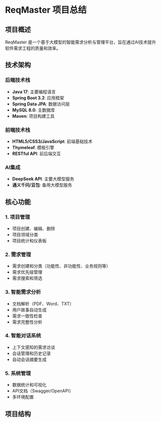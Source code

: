 # ReqMaster 项目总结

## 项目概述

ReqMaster 是一个基于大模型的智能需求分析与管理平台，旨在通过AI技术提升软件需求工程的质量和效率。

## 技术架构

### 后端技术栈
- **Java 17**: 主要编程语言
- **Spring Boot 3.2**: 应用框架
- **Spring Data JPA**: 数据访问层
- **MySQL 8.0**: 主数据库
- **Maven**: 项目构建工具

### 前端技术栈
- **HTML5/CSS3/JavaScript**: 前端基础技术
- **Thymeleaf**: 模板引擎
- **RESTful API**: 前后端交互

### AI集成
- **DeepSeek API**: 主要大模型服务
- **通义千问/豆包**: 备用大模型服务

## 核心功能

### 1. 项目管理
- 项目创建、编辑、删除
- 项目领域分类
- 项目统计和仪表板

### 2. 需求管理
- 需求创建和分类（功能性、非功能性、业务规则等）
- 需求优先级管理
- 需求搜索和筛选

### 3. 智能需求分析
- 文档解析（PDF、Word、TXT）
- 用户故事自动生成
- 需求一致性检查
- 需求完整性分析

### 4. 智能对话系统
- 上下文感知的需求访谈
- 会话管理和历史记录
- 自动会话摘要生成

### 5. 系统管理
- 数据统计和可视化
- API文档（Swagger/OpenAPI）
- 多环境配置

## 项目结构

